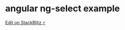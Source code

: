 # angular ng-select example

[Edit on StackBlitz ⚡️](https://stackblitz.com/edit/angular-ivy-loypu2)
